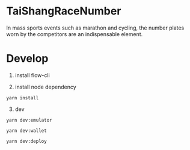 # TaiShangRaceNumber
In mass sports events such as marathon and cycling, the number plates worn by the competitors are an indispensable element.

# Develop

1. install flow-cli

2. install node dependency

```
yarn install
```

3. dev

```
yarn dev:emulator

yarn dev:wallet

yarn dev:deploy
```

